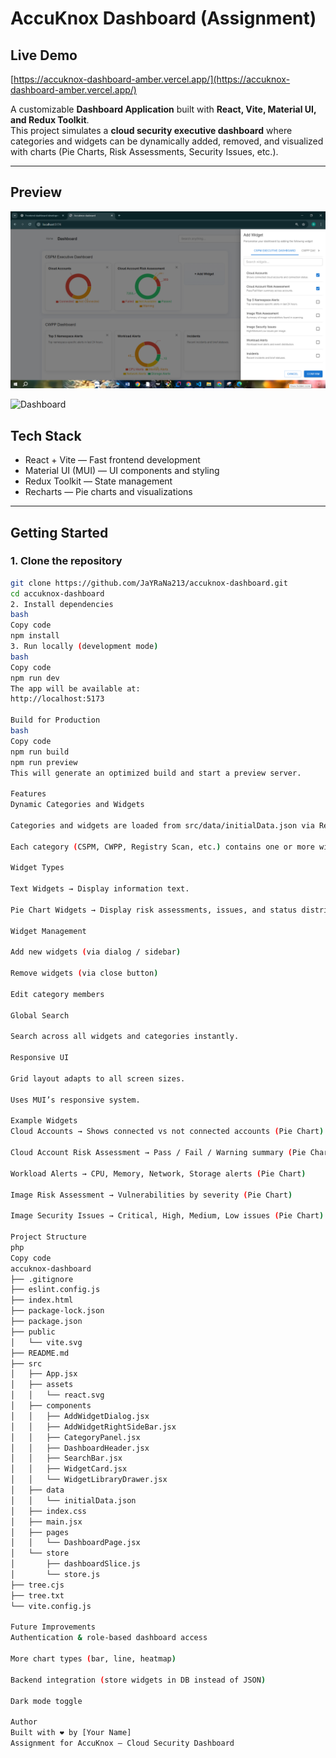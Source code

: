 # AccuKnox Dashboard (Assignment)

## Live Demo
[https://accuknox-dashboard-amber.vercel.app/](https://accuknox-dashboard-amber.vercel.app/)

A customizable **Dashboard Application** built with **React, Vite, Material UI, and Redux Toolkit**.  
This project simulates a **cloud security executive dashboard** where categories and widgets can be dynamically added, removed, and visualized with charts (Pie Charts, Risk Assessments, Security Issues, etc.).

---

## Preview

![Dashboard Screenshot](./accuknox-dashboard/src/assets/Dashboard.png)

<img src="./src/assets/Dashboard.png" alt="Dashboard" width="800"/>


## Tech Stack

- React + Vite — Fast frontend development  
- Material UI (MUI) — UI components and styling  
- Redux Toolkit — State management  
- Recharts — Pie charts and visualizations  

---

## Getting Started

### 1. Clone the repository
```bash
git clone https://github.com/JaYRaNa213/accuknox-dashboard.git
cd accuknox-dashboard
2. Install dependencies
bash
Copy code
npm install
3. Run locally (development mode)
bash
Copy code
npm run dev
The app will be available at:
http://localhost:5173

Build for Production
bash
Copy code
npm run build
npm run preview
This will generate an optimized build and start a preview server.

Features
Dynamic Categories and Widgets

Categories and widgets are loaded from src/data/initialData.json via Redux.

Each category (CSPM, CWPP, Registry Scan, etc.) contains one or more widgets.

Widget Types

Text Widgets → Display information text.

Pie Chart Widgets → Display risk assessments, issues, and status distribution.

Widget Management

Add new widgets (via dialog / sidebar)

Remove widgets (via close button)

Edit category members

Global Search

Search across all widgets and categories instantly.

Responsive UI

Grid layout adapts to all screen sizes.

Uses MUI’s responsive system.

Example Widgets
Cloud Accounts → Shows connected vs not connected accounts (Pie Chart)

Cloud Account Risk Assessment → Pass / Fail / Warning summary (Pie Chart)

Workload Alerts → CPU, Memory, Network, Storage alerts (Pie Chart)

Image Risk Assessment → Vulnerabilities by severity (Pie Chart)

Image Security Issues → Critical, High, Medium, Low issues (Pie Chart)

Project Structure
php
Copy code
accuknox-dashboard
├── .gitignore
├── eslint.config.js
├── index.html
├── package-lock.json
├── package.json
├── public
│   └── vite.svg
├── README.md
├── src
│   ├── App.jsx
│   ├── assets
│   │   └── react.svg
│   ├── components
│   │   ├── AddWidgetDialog.jsx
│   │   ├── AddWidgetRightSideBar.jsx
│   │   ├── CategoryPanel.jsx
│   │   ├── DashboardHeader.jsx
│   │   ├── SearchBar.jsx
│   │   ├── WidgetCard.jsx
│   │   └── WidgetLibraryDrawer.jsx
│   ├── data
│   │   └── initialData.json
│   ├── index.css
│   ├── main.jsx
│   ├── pages
│   │   └── DashboardPage.jsx
│   └── store
│       ├── dashboardSlice.js
│       └── store.js
├── tree.cjs
├── tree.txt
└── vite.config.js

Future Improvements
Authentication & role-based dashboard access

More chart types (bar, line, heatmap)

Backend integration (store widgets in DB instead of JSON)

Dark mode toggle

Author
Built with ❤️ by [Your Name]
Assignment for AccuKnox — Cloud Security Dashboard
